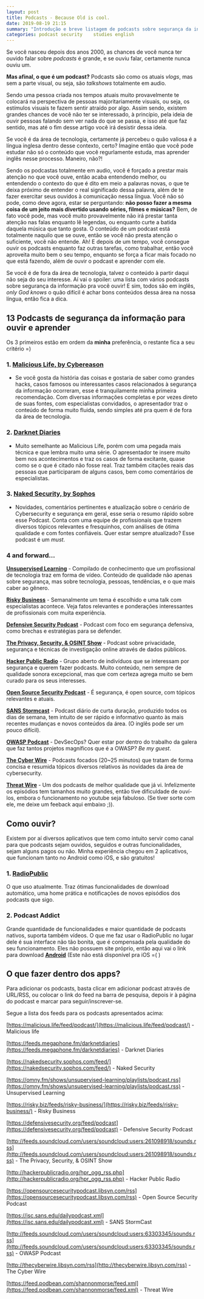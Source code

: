 ```yaml
---
layout: post
title: Podcasts - Because Old is cool.
date: 2019-08-19 21:15
summary: "Introdução e breve listagem de podcasts sobre segurança da informação"
categories: podcast security    studies english
---
```



Se você nasceu depois dos anos 2000, as chances de você nunca ter ouvido falar sobre *podcasts* é grande, e se ouviu falar, certamente nunca ouviu um.

**Mas afinal, o que é um podcast?** Podcasts são como os atuais *vlogs*, mas sem a parte visual, ou seja, são *talkshows* totalmente em audio.

Sendo uma pessoa criada nos tempos atuais muito provavelmente te colocará na perspectiva de pessoas majoritariamente visuais, ou seja, os estímulos visuais te fazem sentir atraído por algo. Assim sendo, existem grandes chances de você não ter se interessado, à princípio, pela ideia de ouvir pessoas falando sem ver nada do que se passa, e isso até que faz sentido, mas até o fim desse artigo você irá desistir dessa ideia.

Se você é da área de tecnologia, certamente já percebeu o quão valiosa é a língua inglesa dentro desse contexto, certo? Imagine então que você pode estudar não só o conteúdo que você regurlamente estuda, mas aprender inglês nesse processo. Maneiro, não?!

Sendo os podcastas totalmente em audio, você é forçado a prestar mais atenção no que você ouve, então acaba entendendo melhor, ou entendendo o contexto do que é dito em meio a palavras novas, o que te deixa próximo de entender o real significado dessa palavra, além de te fazer exercitar seus ouvidos à comunicação nessa língua.
Você não só pode, como deve agora, estar se perguntando: **não posso fazer a mesma coisa de um jeito mais divertido usando séries, filmes e músicas?** Bem, de fato você pode, mas você muito provavelmente não irá prestar tanta atenção nas falas enquanto lê legendas, ou enquanto curte a batida daquela música que tanto gosta. O conteúdo de um podcast está totalmente naquilo que se ouve, então se você não presta atenção o suficiente, você não entende. Ah! E depois de um tempo, você consegue ouvir os podcasts enquanto faz outras tarefas, como trabalhar, então você aproveita muito bem o seu tempo, enquanto se força a ficar mais focado no que está fazendo, além de ouvir o podcast e aprender com ele.

Se você é de fora da área de tecnologia, talvez o conteúdo à partir daqui não seja do seu interesse. Aí vai o spoiler: uma lista com vários podcasts sobre segurança da informação pra você ouvir! E sim, todos são em inglês, *only God knows* o quão difícil é achar bons conteúdos dessa área na nossa língua, então fica a dica.

## 13 Podcasts de segurança da informação para ouvir e aprender

Os 3 primeiros estão em ordem da **minha** preferência, o restante fica a seu critério =)

### 1. [**Malicious Life, by Cybereason**](https://malicious.life/)
- Se você gosta da história das coisas e gostaria de saber como grandes hacks, casos famosos ou interessantes casos relacionados à segurança da informação ocorreram, esse é tranquilamente minha primeira recomendação. Com diversas informações completas e por vezes direto de suas fontes, com especialistas convidados, o apresentador traz o conteúdo de forma muito fluida, sendo simples até pra quem é de fora da área de tecnologia.
### 2. [**Darknet Diaries**](https://darknetdiaries.com/)
- Muito semelhante ao Malicious Life, porém com uma pegada mais técnica e que lembra muito uma série. O apresentador te insere muito bem nos acontecimentos e traz os casos de forma excitante, quase como se o que é citado não fosse real. Traz também citações reais das pessoas que participaram de alguns casos, bem como comentários de especialistas.

### 3. [**Naked Security, by Sophos**](https://nakedsecurity.sophos.com/)
- Novidades, comentários pertinentes e atualização sobre o cenário de Cybersecurity e segurança em geral, esse seria o resumo rápido sobre esse Podcast. Conta com uma equipe de profissionais que trazem diversos tópicos relevantes e fresquinhos, com análises de ótima qualidade e com fontes confiáveis. Quer estar sempre atualizado? Esse podcast é um *must*.

### 4 and forward...

[**Unsupervised Learning**](https://danielmiessler.com) - Compilado de conhecimento que um profissional de tecnologia traz em forma de vídeo. Conteúdo de qualidade não apenas sobre segurança, mas sobre tecnologia, pessoas, tendências, e o que mais caber ao gênero.

[**Risky Business**](https://risky.biz/) - Semanalmente um tema é escolhido e uma talk com especialistas acontece. Veja fatos relevantes e ponderações interessantes de profissionais com muita experiência.

[**Defensive Security Podcast**](https://defensivesecurity.org/) - Podcast com foco em segurança defensiva, como brechas e estratégias para se defender.

[**The Privacy, Security, & OSINT Show**](https://inteltechniques.com/podcast.html) - Podcast sobre privacidade, segurança e técnicas de investigação online através de dados públicos.

[**Hacker Public Radio**](http://hackerpublicradio.org/) - Grupo aberto de indivíduos que se interessam por segurança e querem fazer podcasts. Muito conteúdo, nem sempre de qualidade sonora excepcional, mas que com certeza agrega muito se bem curado para os seus interesses.

[**Open Source Security Podcast**](https://www.opensourcesecuritypodcast.com/) - É segurança, é open source, com tópicos relevantes e atuais.

[**SANS Stormcast**](https://isc.sans.edu/podcast.html) - Podcast diário de curta duração, produzido todos os dias de semana, tem intuito de ser rápido e informativo quanto às mais recentes mudanças e novos conteúdos da área. (O inglês pode ser um pouco difícil).

[**OWASP Podcast**](https://www.owasp.org/index.php/OWASP_Podcast) - DevSecOps? Quer estar por dentro do trabalho da galera que faz tantos projetos magníficos que é a OWASP? *Be my guest*.

[**The Cyber Wire**](https://thecyberwire.com/) - Podcasts focados (20~25 minutos) que tratam de forma concisa e resumida tópicos diversos relativos às novidades da área de cybersecurity.

[**Threat Wire**](https://www.hak5.org/category/episodes/threatwire) - Um dos podcasts de melhor qualidade que já vi. Infelizmente os episódios tem tamanhos muito grandes, então tive dificuldade de ouví-los, embora o funcionamento no youtube seja fabuloso. (Se tiver sorte com ele, me deixe um feeback aqui embaixo ;)).

## Como ouvir?

Existem por aí diversos aplicativos que tem como intuito servir como canal para que podcasts sejam ouvidos, seguidos e outras funcionalidades, sejam alguns pagos ou não.
Minha experiência chegou em 2 aplicativos, que funcionam tanto no Android como iOS, e são gratuitos!

### 1. [**RadioPublic**](https://radiopublic.com/) 

O que uso atualmente. Traz ótimas funcionalidades de download automático, uma home prática e notificações de novos episódios dos podcasts que sigo. 

### 2. **Podcast Addict**

Grande quantidade de funcionalidades e maior quantidade de podcasts nativos, suporta também vídeos. O que me faz usar o RadioPublic no lugar dele é sua interface não tão bonita, que é compensada pela qualidade do seu funcionamento.
Eles não possuem site próprio, então aqui vai o link para download [**Android**](https://play.google.com/store/apps/details?id=com.bambuna.podcastaddict) (Este não está disponível pra iOS =( )


## O que fazer dentro dos apps?

Para adicionar os podcasts, basta clicar em adicionar podcast através de URL/RSS, ou colocar o link do feed na barra de pesquisa, depois ir à página do podcast e marcar para seguir/inscrever-se.

Segue a lista dos feeds para os podcasts apresentados acima:

[https://malicious.life/feed/podcast/](https://malicious.life/feed/podcast/) - Malicious life

[https://feeds.megaphone.fm/darknetdiaries](https://feeds.megaphone.fm/darknetdiaries) - Darknet Diaries

[https://nakedsecurity.sophos.com/feed/](https://nakedsecurity.sophos.com/feed/) - Naked Security

[https://omny.fm/shows/unsupervised-learning/playlists/podcast.rss](https://omny.fm/shows/unsupervised-learning/playlists/podcast.rss) - Unsupervised Learning

[https://risky.biz/feeds/risky-business/](https://risky.biz/feeds/risky-business/) - Risky Business

[https://defensivesecurity.org/feed/podcast](https://defensivesecurity.org/feed/podcast) - Defensive Security Podcast

[http://feeds.soundcloud.com/users/soundcloud:users:261098918/sounds.rss](http://feeds.soundcloud.com/users/soundcloud:users:261098918/sounds.rss) - The Privacy, Security, & OSINT Show

[http://hackerpublicradio.org/hpr_ogg_rss.php](http://hackerpublicradio.org/hpr_ogg_rss.php) - Hacker Public Radio

[https://opensourcesecuritypodcast.libsyn.com/rss](https://opensourcesecuritypodcast.libsyn.com/rss) - Open Source Security Podcast

[https://isc.sans.edu/dailypodcast.xml](https://isc.sans.edu/dailypodcast.xml) - SANS StormCast

[http://feeds.soundcloud.com/users/soundcloud:users:63303345/sounds.rss](http://feeds.soundcloud.com/users/soundcloud:users:63303345/sounds.rss) - OWASP Podcast

[http://thecyberwire.libsyn.com/rss](http://thecyberwire.libsyn.com/rss) - The Cyber Wire

[https://feed.podbean.com/shannonmorse/feed.xml](https://feed.podbean.com/shannonmorse/feed.xml) - Threat Wire